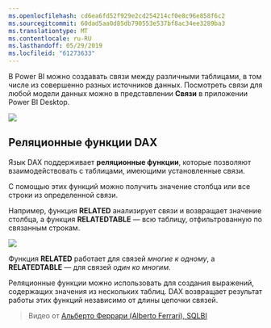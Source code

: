 ```yaml
---
ms.openlocfilehash: cd6ea6fd52f929e2cd254214cf0e8c96e858f6c2
ms.sourcegitcommit: 60dad5aa0d85db790553e537bf8ac34ee3289ba3
ms.translationtype: MT
ms.contentlocale: ru-RU
ms.lasthandoff: 05/29/2019
ms.locfileid: "61273633"
---
```

В Power BI можно создавать связи между различными таблицами, в том числе из совершенно разных источников данных. Посмотреть связи для любой модели данных можно в представлении **Связи** в приложении Power BI Desktop.

![](media/7-5-table-relationships-and-dax/dax-relationships_1.png)

## <a name="dax-relational-functions"></a>Реляционные функции DAX
Язык DAX поддерживает **реляционные функции**, которые позволяют взаимодействовать с таблицами, имеющими установленные связи.

С помощью этих функций можно получить значение столбца или все строки из определенной связи.

Например, функция **RELATED** анализирует связи и возвращает значение столбца, а функция **RELATEDTABLE** — всю таблицу, отфильтрованную по связанным строкам.

![](media/7-5-table-relationships-and-dax/dax-relationships_2.png)

Функция **RELATED** работает для связей *многие к одному*, а **RELATEDTABLE** — для связей *один ко многим*.

Реляционные функции можно использовать для создания выражений, содержащих значения из нескольких таблиц. DAX возвращает результат работы этих функций независимо от длины цепочки связей.

> Видео от [Альберто Феррари (Alberto Ferrari), SQLBI](http://www.sqlbi.com/learning-dax)
> 
> 


